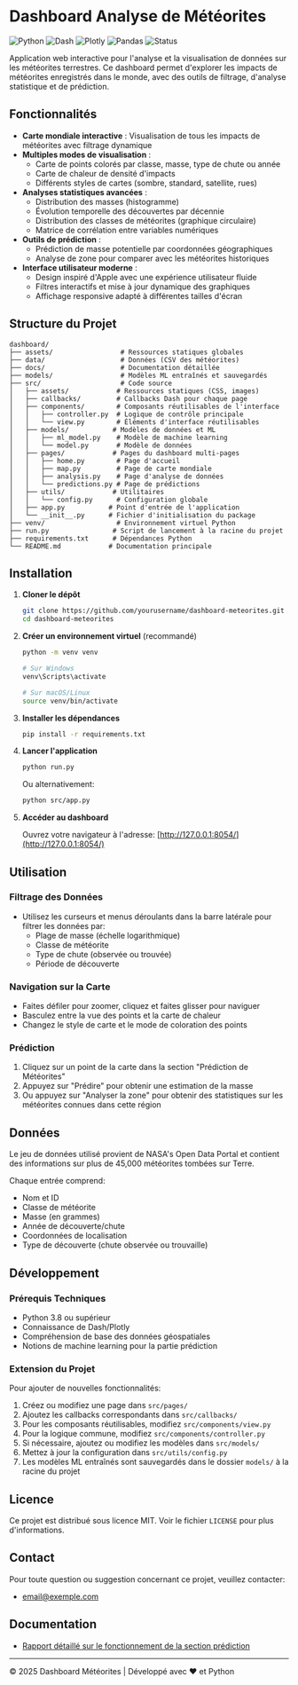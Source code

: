 # Dashboard Analyse de Météorites

![Python](https://img.shields.io/badge/Python-3.8%2B-blue)
![Dash](https://img.shields.io/badge/Dash-2.11.1-blue)
![Plotly](https://img.shields.io/badge/Plotly-5.14.1-blue)
![Pandas](https://img.shields.io/badge/Pandas-2.0.0-blue)
![Status](https://img.shields.io/badge/Status-En%20développement-orange)

Application web interactive pour l'analyse et la visualisation de données sur les météorites terrestres. Ce dashboard permet d'explorer les impacts de météorites enregistrés dans le monde, avec des outils de filtrage, d'analyse statistique et de prédiction.

## Fonctionnalités

- **Carte mondiale interactive** : Visualisation de tous les impacts de météorites avec filtrage dynamique
- **Multiples modes de visualisation** :
  - Carte de points colorés par classe, masse, type de chute ou année
  - Carte de chaleur de densité d'impacts
  - Différents styles de cartes (sombre, standard, satellite, rues)
- **Analyses statistiques avancées** :
  - Distribution des masses (histogramme)
  - Évolution temporelle des découvertes par décennie
  - Distribution des classes de météorites (graphique circulaire)
  - Matrice de corrélation entre variables numériques
- **Outils de prédiction** :
  - Prédiction de masse potentielle par coordonnées géographiques
  - Analyse de zone pour comparer avec les météorites historiques
- **Interface utilisateur moderne** :
  - Design inspiré d'Apple avec une expérience utilisateur fluide
  - Filtres interactifs et mise à jour dynamique des graphiques
  - Affichage responsive adapté à différentes tailles d'écran

## Structure du Projet

```
dashboard/
├── assets/                 # Ressources statiques globales
├── data/                   # Données (CSV des météorites)
├── docs/                   # Documentation détaillée
├── models/                 # Modèles ML entraînés et sauvegardés
├── src/                    # Code source
│   ├── assets/            # Ressources statiques (CSS, images)
│   ├── callbacks/         # Callbacks Dash pour chaque page
│   ├── components/        # Composants réutilisables de l'interface
│   │   ├── controller.py  # Logique de contrôle principale
│   │   └── view.py        # Éléments d'interface réutilisables
│   ├── models/           # Modèles de données et ML
│   │   ├── ml_model.py    # Modèle de machine learning
│   │   └── model.py       # Modèle de données
│   ├── pages/            # Pages du dashboard multi-pages
│   │   ├── home.py        # Page d'accueil
│   │   ├── map.py         # Page de carte mondiale
│   │   ├── analysis.py    # Page d'analyse de données
│   │   └── predictions.py # Page de prédictions
│   ├── utils/            # Utilitaires
│   │   └── config.py      # Configuration globale
│   ├── app.py           # Point d'entrée de l'application
│   └── __init__.py      # Fichier d'initialisation du package
├── venv/                  # Environnement virtuel Python
├── run.py                # Script de lancement à la racine du projet
├── requirements.txt      # Dépendances Python
└── README.md            # Documentation principale
```

## Installation

1. **Cloner le dépôt**
   ```bash
   git clone https://github.com/yourusername/dashboard-meteorites.git
   cd dashboard-meteorites
   ```

2. **Créer un environnement virtuel** (recommandé)
   ```bash
   python -m venv venv

   # Sur Windows
   venv\Scripts\activate

   # Sur macOS/Linux
   source venv/bin/activate
   ```

3. **Installer les dépendances**
   ```bash
   pip install -r requirements.txt
   ```

4. **Lancer l'application**
   ```bash
   python run.py
   ```

   Ou alternativement:
   ```bash
   python src/app.py
   ```

5. **Accéder au dashboard**

   Ouvrez votre navigateur à l'adresse: [http://127.0.0.1:8054/](http://127.0.0.1:8054/)

## Utilisation

### Filtrage des Données

- Utilisez les curseurs et menus déroulants dans la barre latérale pour filtrer les données par:
  - Plage de masse (échelle logarithmique)
  - Classe de météorite
  - Type de chute (observée ou trouvée)
  - Période de découverte

### Navigation sur la Carte

- Faites défiler pour zoomer, cliquez et faites glisser pour naviguer
- Basculez entre la vue des points et la carte de chaleur
- Changez le style de carte et le mode de coloration des points

### Prédiction

1. Cliquez sur un point de la carte dans la section "Prédiction de Météorites"
2. Appuyez sur "Prédire" pour obtenir une estimation de la masse
3. Ou appuyez sur "Analyser la zone" pour obtenir des statistiques sur les météorites connues dans cette région

## Données

Le jeu de données utilisé provient de NASA's Open Data Portal et contient des informations sur plus de 45,000 météorites tombées sur Terre.

Chaque entrée comprend:
- Nom et ID
- Classe de météorite
- Masse (en grammes)
- Année de découverte/chute
- Coordonnées de localisation
- Type de découverte (chute observée ou trouvaille)

## Développement

### Prérequis Techniques

- Python 3.8 ou supérieur
- Connaissance de Dash/Plotly
- Compréhension de base des données géospatiales
- Notions de machine learning pour la partie prédiction

### Extension du Projet

Pour ajouter de nouvelles fonctionnalités:
1. Créez ou modifiez une page dans `src/pages/`
2. Ajoutez les callbacks correspondants dans `src/callbacks/`
3. Pour les composants réutilisables, modifiez `src/components/view.py`
4. Pour la logique commune, modifiez `src/components/controller.py`
5. Si nécessaire, ajoutez ou modifiez les modèles dans `src/models/`
6. Mettez à jour la configuration dans `src/utils/config.py`
7. Les modèles ML entraînés sont sauvegardés dans le dossier `models/` à la racine du projet

## Licence

Ce projet est distribué sous licence MIT. Voir le fichier `LICENSE` pour plus d'informations.

## Contact

Pour toute question ou suggestion concernant ce projet, veuillez contacter:
- email@exemple.com

## Documentation

- [Rapport détaillé sur le fonctionnement de la section prédiction](docs/section_prediction.md)

---

© 2025 Dashboard Météorites | Développé avec ❤️ et Python
